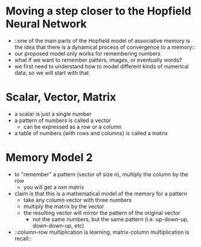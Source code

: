 # Moving a step closer to the Hopfield Neural Network

- ::one of the main parts of the Hopfield model of associative memory is the idea that there is a dynamical process of convergence to a memory::
- our proposed model only works for remembering numbers
- what if we want to remember patters, images, or eventually words?
- we first need to understand how to model different kinds of numerical data, so we will start with that

# Scalar, Vector, Matrix

- a scalar is just a single number
- a pattern of numbers is called a vector
   - can be expressed as a row or a column
- a table of numbers (with rows and columns) is called a matrix

# Memory Model 2

- to "remember" a pattern (vector of size n), multiply the column by the row
   - you will get a nxn matrix
- claim is that this is a mathematical model of the memory for a pattern
   - take any column vector with three numbers
   - multiply the matrix by the vector
   - the resulting vector will mirror the pattern of the original vector
      - not the same numbers, but the same pattern (i.e. up-down-up, down-down-up, etc)
- ::column-row multiplication is learning, matrix-column multiplication is recall::

